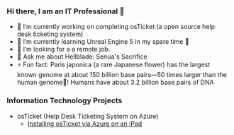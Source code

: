 ### Hi there, I am an IT Professional 👋

- 🔭 I’m currently working on completing osTicket (a open source help desk ticketing system)
- 🌱 I’m currently learning Unreal Engine 5 in my spare time 🎥
- 🤔 I’m looking for a a remote job.
- 💬 Ask me about Hellblade: Senua's Sacrifice
- ⚡ Fun fact: Paris japonica (a rare Japanese flower) has the largest known genome at about 150 billion base pairs—50 times larger than the human genome🧬! Humans have about 3.2 billion base pairs of DNA

### Information Technology Projects

- osTicket (Help Desk Ticketing System on Azure)
  - [Installing osTicket via Azure on an iPad](https://github.com/malarc01/osticket-prereqs)
